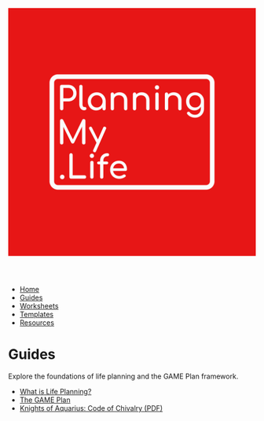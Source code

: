 <link rel="stylesheet" href="../style.css">

<header>
  <a href="../index.html">
    <img src="../assets/Original.png" alt="Planning My Life Logo" class="logo">
  </a>
</header>

<nav>
  <ul>
    <li><a href="../index.html">Home</a></li>
    <li><a href="../Guides/">Guides</a></li>
    <li><a href="../Worksheets/">Worksheets</a></li>
    <li><a href="../Templates/">Templates</a></li>
    <li><a href="../Public-Resources/">Resources</a></li>
  </ul>
</nav>

# Guides

Explore the foundations of life planning and the GAME Plan framework.

- [What is Life Planning?](./What-is-Life-Planning.html)  
- [The GAME Plan](./The-GAME-Plan.html)  
- <a href="./Knights_of_Aquarius_Code_of_Chivalry.pdf" target="_blank">Knights of Aquarius: Code of Chivalry (PDF)</a>
